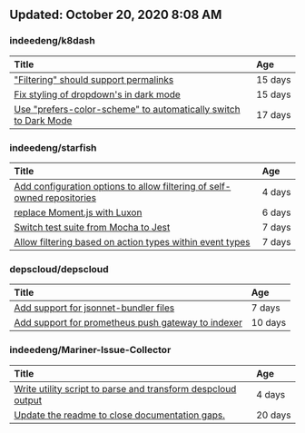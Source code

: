 ## Updated: October 20, 2020 8:08 AM


### indeedeng/k8dash
|**Title**|**Age**|
|:----|:----|
|["Filtering" should support permalinks](https://github.com/indeedeng/k8dash/issues/153)|15&nbsp;days|
|[Fix styling of dropdown's in dark mode](https://github.com/indeedeng/k8dash/issues/152)|15&nbsp;days|
|[Use "prefers-color-scheme" to automatically switch to Dark Mode](https://github.com/indeedeng/k8dash/issues/144)|17&nbsp;days|


### indeedeng/starfish
|**Title**|**Age**|
|:----|:----|
|[Add configuration options to allow filtering of self-owned repositories](https://github.com/indeedeng/starfish/issues/65)|4&nbsp;days|
|[replace Moment.js with Luxon](https://github.com/indeedeng/starfish/issues/60)|6&nbsp;days|
|[Switch test suite from Mocha to Jest](https://github.com/indeedeng/starfish/issues/59)|7&nbsp;days|
|[Allow filtering based on action types within event types](https://github.com/indeedeng/starfish/issues/58)|7&nbsp;days|


### depscloud/depscloud
|**Title**|**Age**|
|:----|:----|
|[Add support for jsonnet-bundler files](https://github.com/depscloud/depscloud/issues/115)|7&nbsp;days|
|[Add support for prometheus push gateway to indexer](https://github.com/depscloud/depscloud/issues/108)|10&nbsp;days|


### indeedeng/Mariner-Issue-Collector
|**Title**|**Age**|
|:----|:----|
|[Write utility script to parse and transform despcloud output](https://github.com/indeedeng/Mariner-Issue-Collector/issues/11)|4&nbsp;days|
|[Update the readme to close documentation gaps.](https://github.com/indeedeng/Mariner-Issue-Collector/issues/2)|20&nbsp;days|